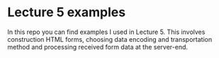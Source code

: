 # Lecture 5 examples

In this repo you can find examples I used in Lecture 5. This involves construction HTML forms, choosing data encoding and transportation method and processing received form data at the server-end.